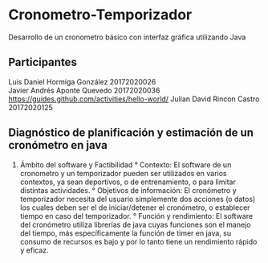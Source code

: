 # Cronometro-Temporizador
Desarrollo de un cronometro básico con interfaz gráfica utilizando Java

## Participantes
Luis Daniel Hormiga González 20172020026  
Javier Andrés Aponte Quevedo 20172020036  https://guides.github.com/activities/hello-world/
Julian David Rincon Castro 20172020125  

## Diagnóstico de planificación y estimación de un cronómetro en java
1. Ámbito del software y Factibilidad
 ° Contexto: El software de un cronometro y un temporizador pueden ser utilizados en varios contextos, ya sean deportivos, o de entrenamiento, o para limitar distintas actividades.
 ° Objetivos de información: El cronómetro y temporizador necesita del usuario simplemente dos acciones (o datos) los cuales deben ser el de iniciar/detener el cronómetro, o establecer tiempo en caso del temporizador.
 ° Función y rendimiento: El software del cronómetro utiliza librerías de java cuyas funciones son el manejo del tiempo, más específicamente la función de timer en java, su consumo de recursos es bajo y por lo tanto tiene un rendimiento rápido y eficaz.
